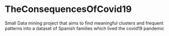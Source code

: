 # TheConsequencesOfCovid19
Small Data mining project that aims to find meaningful clusters and frequent patterns into a dataset of Spanish families which lived the covid19 pandemic
